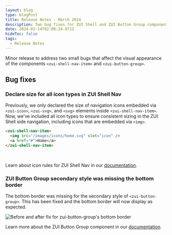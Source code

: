 ```yaml
---
layout: blog
type: blogPost
title: Release Notes - March 2024
description: Two bug fixes for ZUI Shell and ZUI Button Group components.
date: 2024-03-14T02:00:24.871Z
hideToc: false
tags:
  - Release Notes
---
```

Minor release to address two small bugs that affect the visual appearance of the components `<zui-shell-nav-item>` and `<zui-button-group>`.

<docs-spacer></docs-spacer>

## Bug fixes

### Declare size for all icon types in ZUI Shell Nav
Previously, we only declared the size of navigation icons embedded via `<zui-icon>`, `<zui-svg>`, and `<svg>` elements inside `<zui-shell-nav-item>`. Now, we've included all icon types to ensure consistent sizing in the ZUI Shell side navigation, including icons that are embedded via `<img>`.
<br>

```html
<zui-shell-nav-item>
  <img src="/images/icons/home.svg" slot="icon" />
  <a href="#">Home</a>
</zui-shell-nav-item>
```

<br>

Learn about icon rules for ZUI Shell Nav in our [documentation](/design-system/components/shell/?tab=usage#icon-rules).

<docs-spacer size="small"></docs-spacer>

### ZUI Button Group secondary style was missing the bottom border
The bottom border was missing for the secondary style of `<zui-button-group>`. This has been fixed and the bottom border will now display as expected.

![Before and after fix for zui-button-group's bottom border](/images/2024-03-release-notes-button-groups.png "Before and after fix for zui-button-group's bottom border")

Learn more about the ZUI Button Group component in our [documentation](/design-system/components/button-groups).
